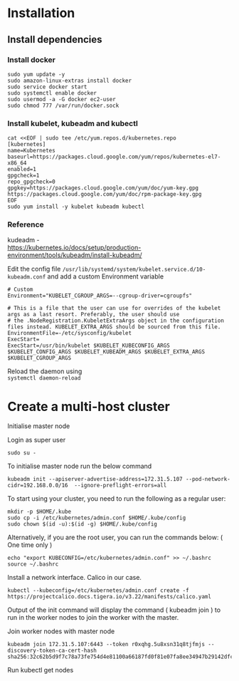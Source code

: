 # Installation
## Install dependencies

### Install docker
```
sudo yum update -y
sudo amazon-linux-extras install docker
sudo service docker start
sudo systemctl enable docker
sudo usermod -a -G docker ec2-user
sudo chmod 777 /var/run/docker.sock
```
### Install kubelet, kubeadm and kubectl

```    
cat <<EOF | sudo tee /etc/yum.repos.d/kubernetes.repo
[kubernetes]
name=Kubernetes
baseurl=https://packages.cloud.google.com/yum/repos/kubernetes-el7-x86_64
enabled=1
gpgcheck=1
repo_gpgcheck=0
gpgkey=https://packages.cloud.google.com/yum/doc/yum-key.gpg https://packages.cloud.google.com/yum/doc/rpm-package-key.gpg
EOF
sudo yum install -y kubelet kubeadm kubectl
```
### Reference
kudeadm -<br/>
https://kubernetes.io/docs/setup/production-environment/tools/kubeadm/install-kubeadm/
    
Edit the config file `/usr/lib/systemd/system/kubelet.service.d/10-kubeadm.conf` and add a custom Environment variable

```
# Custom
Environment="KUBELET_CGROUP_ARGS=--cgroup-driver=cgroupfs"

# This is a file that the user can use for overrides of the kubelet args as a last resort. Preferably, the user should use
# the .NodeRegistration.KubeletExtraArgs object in the configuration files instead. KUBELET_EXTRA_ARGS should be sourced from this file.
EnvironmentFile=-/etc/sysconfig/kubelet
ExecStart=
ExecStart=/usr/bin/kubelet $KUBELET_KUBECONFIG_ARGS $KUBELET_CONFIG_ARGS $KUBELET_KUBEADM_ARGS $KUBELET_EXTRA_ARGS $KUBELET_CGROUP_ARGS
```

Reload the daemon using <br/>
```systemctl daemon-reload```

# Create a multi-host cluster

Initialise master node

Login as super user
```
sudo su -
```

To initialise master node run the below command <br/>
```
kubeadm init --apiserver-advertise-address=172.31.5.107 --pod-network-cidr=192.168.0.0/16  --ignore-preflight-errors=all
```

To start using your cluster, you need to run the following as a regular user:
```
mkdir -p $HOME/.kube
sudo cp -i /etc/kubernetes/admin.conf $HOME/.kube/config
sudo chown $(id -u):$(id -g) $HOME/.kube/config
```
Alternatively, if you are the root user, you can run the commands below: ( One time only )
```
echo "export KUBECONFIG=/etc/kubernetes/admin.conf" >> ~/.bashrc
source ~/.bashrc
```
Install a network interface. Calico in our case.
```
kubectl --kubeconfig=/etc/kubernetes/admin.conf create -f https://projectcalico.docs.tigera.io/v3.22/manifests/calico.yaml
```
Output of the init command will display the command ( kubeadm join ) to run in the worker nodes to join the worker with the master.

Join worker nodes with master node
```
kubeadm join 172.31.5.107:6443 --token r0xqhg.5u8xsn31q8tjfmjs --discovery-token-ca-cert-hash sha256:32c62b5d9f7c78a73fe754d4e81100a66187fd0f81e07fa8ee34947b29142dfc
```
Run 
    kubectl get nodes